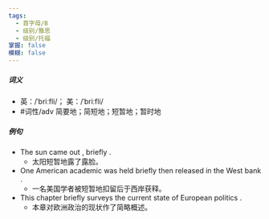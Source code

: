 ```yaml
---
tags:
  - 首字母/B
  - 级别/雅思
  - 级别/托福
掌握: false
模糊: false
---
```

##### 词义
- 英：/ˈbriːfli/； 美：/ˈbriːfli/
- #词性/adv  简要地；简短地；短暂地；暂时地
##### 例句
- The sun came out , briefly .
	- 太阳短暂地露了露脸。
- One American academic was held briefly then released in the West bank .
	- 一名美国学者被短暂地扣留后于西岸获释。
- This chapter briefly surveys the current state of European politics .
	- 本章对欧洲政治的现状作了简略概述。
